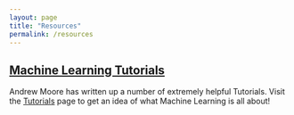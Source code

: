 ```yaml
---
layout: page
title: "Resources"
permalink: /resources
---
```


## [Machine Learning Tutorials](/tutorials)

Andrew Moore has written up a number of extremely helpful Tutorials. Visit the <a href="{{ base.url | prepend: site.url }}/tutorials">Tutorials</a> page to get an idea of what Machine Learning is all about!

